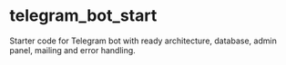 # telegram_bot_start
Starter code for Telegram bot with ready architecture, database, admin panel, mailing and error handling.
